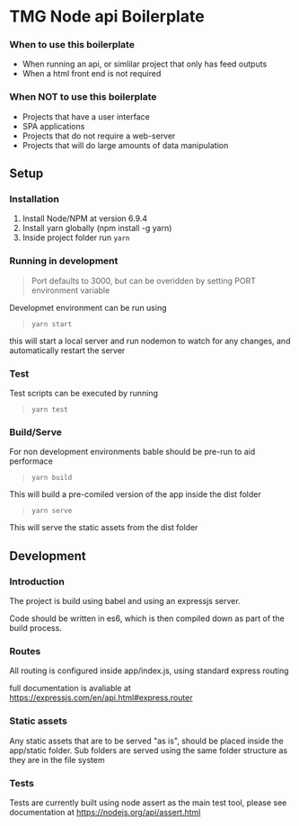# TMG Node api Boilerplate

### When to use this boilerplate
* When running an api, or simlilar project that only has feed outputs
* When a html front end is not required

### When NOT to use this boilerplate
* Projects that have a user interface
* SPA applications
* Projects that do not require a web-server
* Projects that will do large amounts of data manipulation

## Setup
### Installation
1. Install Node/NPM at version 6.9.4
2. Install yarn globally (npm install -g yarn)
3. Inside project folder run `yarn`

### Running in development
> Port defaults to 3000, but can be overidden by setting PORT environment variable

Developmet environment can be run using
 
> `yarn start` 

this will start a local server and run nodemon to watch for any changes, and automatically restart the server

### Test

Test scripts can be executed by running

> `yarn test`


### Build/Serve

For non development environments bable should be pre-run to aid performace

> `yarn build` 

This will build a pre-comiled version of the app inside the dist folder

> `yarn serve`

This will serve the static assets from the dist folder



## Development

### Introduction

The project is build using babel and using an expressjs server.

Code should be written in es6, which is then compiled down as part of the build process.

### Routes

All routing is configured inside app/index.js, using standard express routing

full documentation is avaliable at https://expressjs.com/en/api.html#express.router

### Static assets

Any static assets that are to be served "as is", should be placed inside the app/static folder. Sub folders are served using the same folder structure as they are in the file system

### Tests

Tests are currently built using node assert as the main test tool, please see documentation at https://nodejs.org/api/assert.html